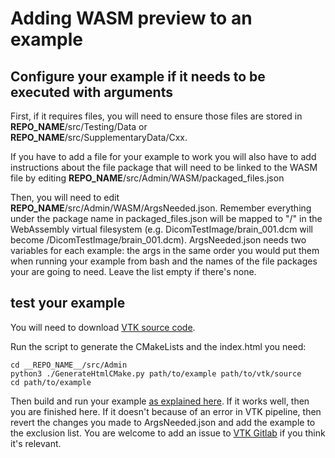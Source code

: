 # Adding WASM preview to an example

## Configure your example if it needs to be executed with arguments

First, if it requires files, you will need to ensure those files are stored in
__REPO_NAME__/src/Testing/Data or __REPO_NAME__/src/SupplementaryData/Cxx.

If you have to add a file for your example to work you will also have to add
instructions about the file package that will need to be linked to the WASM file
by editing __REPO_NAME__/src/Admin/WASM/packaged_files.json

Then, you will need to edit __REPO_NAME__/src/Admin/WASM/ArgsNeeded.json.
Remember everything under the package name in packaged_files.json will be mapped
to "/" in the WebAssembly virtual filesystem (e.g. DicomTestImage/brain\_001.dcm
will become /DicomTestImage/brain\_001.dcm).
ArgsNeeded.json needs two variables for each example:
the args in the same order you would put them when running your example from bash
and the names of the file packages your are going to need.
Leave the list empty if there's none.

## test your example

You will need to download [VTK source code](gitlab.kitware.com/vtk/vtk).

Run the script to generate the CMakeLists and the index.html you need:

```
cd __REPO_NAME__/src/Admin
python3 ./GenerateHtmlCMake.py path/to/example path/to/vtk/source
cd path/to/example
```

Then build and run your example [as explained here](../3_BuildingWASM).
If it works well, then you are finished here. If it doesn't because of
an error in VTK pipeline, then revert the changes you made to ArgsNeeded.json
and add the example to the exclusion list. You are welcome to add an issue
to [VTK Gitlab](https://gitlab.kitware.com/vtk/vtk/-/issues) if you think it's
relevant.
